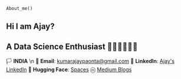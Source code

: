 `About_me()`

## Hi I am Ajay?
## A Data Science Enthusiast 👨🏻‍💻👨🏻‍💻

🏳️ **INDIA** \n
📧 **Email**: kumarajaypaonta@gmail.com 🔗 **LinkedIn**: [Ajay's LinkedIn](https://www.linkedin.com/in/ajay-kumar-72ba861b8/) 
🤗 **Hugging Face**: [Spaces](https://huggingface.co/musk12) ⓜ [Medium Blogs](https://medium.com/@kumarajaypaonta)

 

